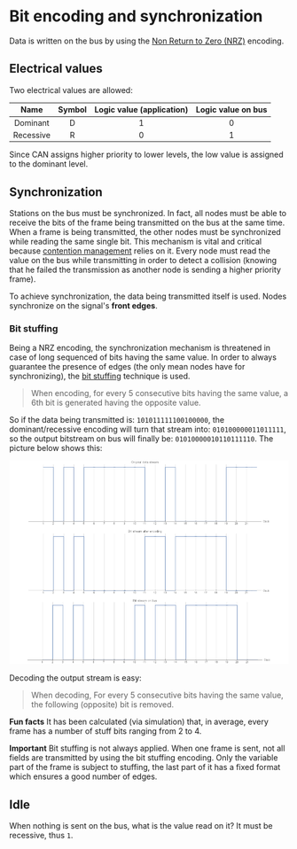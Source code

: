 # Bit encoding and synchronization

Data is written on the bus by using the [Non Return to Zero (NRZ)](https://en.wikipedia.org/wiki/Non-return-to-zero) encoding.

## Electrical values
Two electrical values are allowed: 

| Name | Symbol | Logic value (application) | Logic value on bus |
|:----:|:------:|:-------------------------:|:------------------:|
| Dominant | D | 1 | 0 |
| Recessive | R | 0 | 1 |

Since CAN assigns higher priority to lower levels, the low value is assigned to the dominant level.

## Synchronization
Stations on the bus must be synchronized. In fact, all nodes must be able to receive the bits of the frame being transmitted on the bus at the same time. When a frame is being transmitted, the other nodes must be synchronized while reading the same single bit. This mechanism is vital and critical because [contention management](phy-collision.md#contention-management) relies on it. Every node must read the value on the bus while transmitting in order to detect a collision (knowing that he failed the transmission as another node is sending a higher priority frame).

To achieve synchronization, the data being transmitted itself is used. Nodes synchronize on the signal's **front edges**. 

### Bit stuffing
Being a NRZ encoding, the synchronization mechanism is threatened in case of long sequenced of bits having the same value. In order to always guarantee the presence of edges (the only mean nodes have for synchronizing), the [bit stuffing](https://en.wikipedia.org/wiki/Bit_stuffing) technique is used.

> When encoding, for every 5 consecutive bits having the same value, a 6th bit is generated having the opposite value. 

So if the data being transmitted is: `101011111100100000`, the dominant/recessive encoding will turn that stream into: `010100000011011111`, so the output bitstream on bus will finally be: `01010000010110111110`. The picture below shows this: 

![CAN bit stuffing](../assets/can-stuffing.png)

Decoding the output stream is easy:

> When decoding, For every 5 consecutive bits having the same value, the following (opposite) bit is removed.

**Fun facts** It has been calculated (via simulation) that, in average, every frame has a number of stuff bits ranging from 2 to 4.

**Important** Bit stuffing is not always applied. When one frame is sent, not all fields are transmitted by using the bit stuffing encoding. Only the variable part of the frame is subject to stuffing, the last part of it has a fixed format which ensures a good number of edges.

## Idle
When nothing is sent on the bus, what is the value read on it? It must be recessive, thus `1`.
